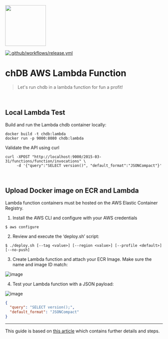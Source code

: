 <a href="https://chdb.fly.dev" target="_blank">
  <img src="https://user-images.githubusercontent.com/1423657/236688026-812c5d02-ddcc-4726-baf8-c7fe804c0046.png" width=130 />
</a>

[![.github/workflows/release.yml](https://github.com/chdb-io/chdb-server/actions/workflows/release.yml/badge.svg)](https://github.com/chdb-io/chdb-server/actions/workflows/release.yml)

# chDB AWS Lambda Function

> Let's run chdb in a lambda function for fun a profit!

<br>

## Local Lambda  Test
Build and run the Lambda chdb container locally:
```
docker build -t chdb:lambda
docker run -p 9000:8080 chdb:lambda
```

Validate the API using curl
```
curl -XPOST "http://localhost:9000/2015-03-31/functions/function/invocations" \
     -d '{"query":"SELECT version()", "default_format":"JSONCompact"}'
```

<br>

## Upload Docker image on ECR and Lambda
Lambda function containers must be hosted on the AWS Elastic Container Registry.

1. Install the AWS CLI and configure with your AWS credentials
```
$ aws configure
```

2. Review and execute the ‘deploy.sh’ script:
```
$ ./deploy.sh [--tag <value>] [--region <value>] [--profile <default>] [--no-push]
```

3. Create Lambda function and attach your ECR Image. Make sure the name and image ID match:

![image](https://github.com/chdb-io/chdb-server/assets/1423657/887894c3-35ef-4083-a4b8-29d247f1fc1c)


4. Test your Lambda function with a JSON payload:

![image](https://github.com/chdb-io/chdb-server/assets/1423657/daa26b0b-68e2-4cec-b665-5505efe99b99)

```json
{
  "query": "SELECT version();",
  "default_format": "JSONCompact"
}
```

-----

This guide is based on [this article](https://medium.com/@skalyani103/python-on-aws-lambda-using-docker-images-5740664c54ca) which contains further details and steps.

